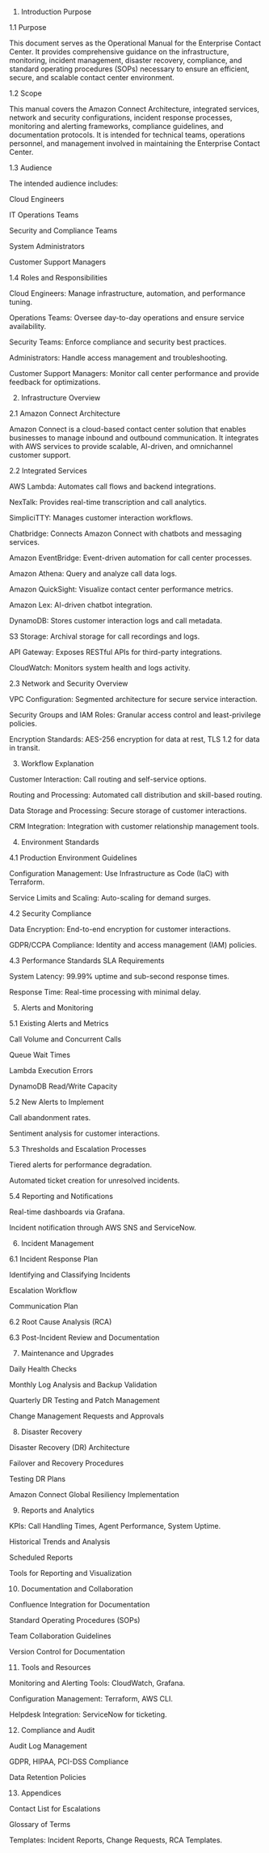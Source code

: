 1. Introduction Purpose

1.1 Purpose

This document serves as the Operational Manual for the Enterprise Contact Center. It provides comprehensive guidance on the infrastructure, monitoring, incident management, disaster recovery, compliance, and standard operating procedures (SOPs) necessary to ensure an efficient, secure, and scalable contact center environment.

1.2 Scope

This manual covers the Amazon Connect Architecture, integrated services, network and security configurations, incident response processes, monitoring and alerting frameworks, compliance guidelines, and documentation protocols. It is intended for technical teams, operations personnel, and management involved in maintaining the Enterprise Contact Center.

1.3 Audience

The intended audience includes:

Cloud Engineers

IT Operations Teams

Security and Compliance Teams

System Administrators

Customer Support Managers

1.4 Roles and Responsibilities

Cloud Engineers: Manage infrastructure, automation, and performance tuning.

Operations Teams: Oversee day-to-day operations and ensure service availability.

Security Teams: Enforce compliance and security best practices.

Administrators: Handle access management and troubleshooting.

Customer Support Managers: Monitor call center performance and provide feedback for optimizations.

2. Infrastructure Overview

2.1 Amazon Connect Architecture

Amazon Connect is a cloud-based contact center solution that enables businesses to manage inbound and outbound communication. It integrates with AWS services to provide scalable, AI-driven, and omnichannel customer support.

2.2 Integrated Services

AWS Lambda: Automates call flows and backend integrations.

NexTalk: Provides real-time transcription and call analytics.

SimpliciTTY: Manages customer interaction workflows.

Chatbridge: Connects Amazon Connect with chatbots and messaging services.

Amazon EventBridge: Event-driven automation for call center processes.

Amazon Athena: Query and analyze call data logs.

Amazon QuickSight: Visualize contact center performance metrics.

Amazon Lex: AI-driven chatbot integration.

DynamoDB: Stores customer interaction logs and call metadata.

S3 Storage: Archival storage for call recordings and logs.

API Gateway: Exposes RESTful APIs for third-party integrations.

CloudWatch: Monitors system health and logs activity.

2.3 Network and Security Overview

VPC Configuration: Segmented architecture for secure service interaction.

Security Groups and IAM Roles: Granular access control and least-privilege policies.

Encryption Standards: AES-256 encryption for data at rest, TLS 1.2 for data in transit.

3. Workflow Explanation

Customer Interaction: Call routing and self-service options.

Routing and Processing: Automated call distribution and skill-based routing.

Data Storage and Processing: Secure storage of customer interactions.

CRM Integration: Integration with customer relationship management tools.

4. Environment Standards

4.1 Production Environment Guidelines

Configuration Management: Use Infrastructure as Code (IaC) with Terraform.

Service Limits and Scaling: Auto-scaling for demand surges.

4.2 Security Compliance

Data Encryption: End-to-end encryption for customer interactions.

GDPR/CCPA Compliance: Identity and access management (IAM) policies.

4.3 Performance Standards SLA Requirements

System Latency: 99.99% uptime and sub-second response times.

Response Time: Real-time processing with minimal delay.

5. Alerts and Monitoring

5.1 Existing Alerts and Metrics

Call Volume and Concurrent Calls

Queue Wait Times

Lambda Execution Errors

DynamoDB Read/Write Capacity

5.2 New Alerts to Implement

Call abandonment rates.

Sentiment analysis for customer interactions.

5.3 Thresholds and Escalation Processes

Tiered alerts for performance degradation.

Automated ticket creation for unresolved incidents.

5.4 Reporting and Notifications

Real-time dashboards via Grafana.

Incident notification through AWS SNS and ServiceNow.

6. Incident Management

6.1 Incident Response Plan

Identifying and Classifying Incidents

Escalation Workflow

Communication Plan

6.2 Root Cause Analysis (RCA)

6.3 Post-Incident Review and Documentation

7. Maintenance and Upgrades

Daily Health Checks

Monthly Log Analysis and Backup Validation

Quarterly DR Testing and Patch Management

Change Management Requests and Approvals

8. Disaster Recovery

Disaster Recovery (DR) Architecture

Failover and Recovery Procedures

Testing DR Plans

Amazon Connect Global Resiliency Implementation

9. Reports and Analytics

KPIs: Call Handling Times, Agent Performance, System Uptime.

Historical Trends and Analysis

Scheduled Reports

Tools for Reporting and Visualization

10. Documentation and Collaboration

Confluence Integration for Documentation

Standard Operating Procedures (SOPs)

Team Collaboration Guidelines

Version Control for Documentation

11. Tools and Resources

Monitoring and Alerting Tools: CloudWatch, Grafana.

Configuration Management: Terraform, AWS CLI.

Helpdesk Integration: ServiceNow for ticketing.

12. Compliance and Audit

Audit Log Management

GDPR, HIPAA, PCI-DSS Compliance

Data Retention Policies

13. Appendices

Contact List for Escalations

Glossary of Terms

Templates: Incident Reports, Change Requests, RCA Templates.

